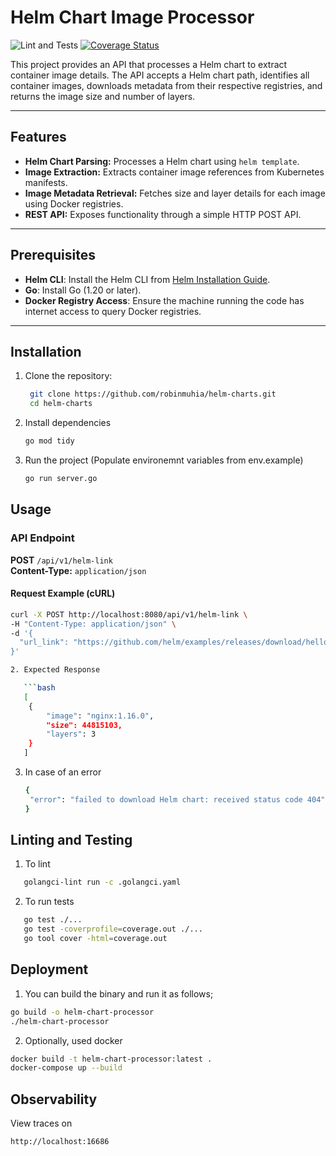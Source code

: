 # Helm Chart Image Processor

![Lint and Tests](https://github.com/robinmuhia/helm-charts/actions/workflows/ci.yml/badge.svg)
[![Coverage Status](https://coveralls.io/repos/github/robinmuhia/helm-charts/badge.svg?branch=main)](https://coveralls.io/github/robinmuhia/helm-charts?branch=main)

This project provides an API that processes a Helm chart to extract container image details. The API accepts a Helm chart path, identifies all container images, downloads metadata from their respective registries, and returns the image size and number of layers.

---

## Features

- **Helm Chart Parsing:** Processes a Helm chart using `helm template`.
- **Image Extraction:** Extracts container image references from Kubernetes manifests.
- **Image Metadata Retrieval:** Fetches size and layer details for each image using Docker registries.
- **REST API:** Exposes functionality through a simple HTTP POST API.

---

## Prerequisites

- **Helm CLI**: Install the Helm CLI from [Helm Installation Guide](https://helm.sh/docs/intro/install/).
- **Go**: Install Go (1.20 or later).
- **Docker Registry Access**: Ensure the machine running the code has internet access to query Docker registries.

---

## Installation

1. Clone the repository:

   ```bash
    git clone https://github.com/robinmuhia/helm-charts.git
    cd helm-charts
   ```

2. Install dependencies

   ```bash
   go mod tidy
   ```

3. Run the project (Populate environemnt variables from env.example)
   ```bash
   go run server.go
   ```

## Usage

### API Endpoint

**POST** `/api/v1/helm-link`  
**Content-Type:** `application/json`

#### Request Example (cURL)

````bash
curl -X POST http://localhost:8080/api/v1/helm-link \
-H "Content-Type: application/json" \
-d '{
  "url_link": "https://github.com/helm/examples/releases/download/hello-world-0.1.0/hello-world-0.1.0.tgz"
}'

2. Expected Response

   ```bash
   [
    {
        "image": "nginx:1.16.0",
        "size": 44815103,
        "layers": 3
    }
   ]
````

3. In case of an error

   ```bash
   {
    "error": "failed to download Helm chart: received status code 404"
   }
   ```

## Linting and Testing

1. To lint

```bash
   golangci-lint run -c .golangci.yaml
```

2. To run tests

```bash
   go test ./...
   go test -coverprofile=coverage.out ./...
   go tool cover -html=coverage.out
```

## Deployment

1. You can build the binary and run it as follows;

```bash
go build -o helm-chart-processor
./helm-chart-processor
```

2. Optionally, used docker

```bash
docker build -t helm-chart-processor:latest .
docker-compose up --build
```

## Observability

View traces on

```bash
http://localhost:16686
```
